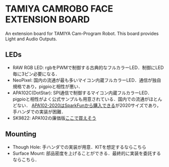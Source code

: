 # TAMIYA CAMROBO FACE EXTENSION BOARD

An extension board for TAMIYA Cam-Program Robot. 
This board provides Light and Audio Outputs.

## LEDs

- RAW RGB LED: rgbをPWMで制御する古典的なフルカラーLED．制御にLED毎に3ピン必要になる．
- NeoPixel: 国内の流通が最も多いマイコン内蔵フルカラーLED．通信が独自規格であり，pigpioと相性が悪い．
- APA102C(DotStar): SPI通信で制御するマイコン内蔵フルカラーLED．pigpioと相性がよく公式サンプルも用意されている．国内での流通がほとんどない．
[APA102-2020はSparkFunから購入できる](https://www.sparkfun.com/products/14608)が2020サイズであり，手ハンダでの実装が困難．
- SK9822: APA102の廉価版[ここで買えそう](https://ja.aliexpress.com/item/32814778563.html?spm=a2g0o.productlist.0.0.6f33f674jdewf5&algo_pvid=11c10ee4-841f-433c-8d72-16933447e2d9&algo_expid=11c10ee4-841f-433c-8d72-16933447e2d9-5&btsid=c6b56052-cd41-4dc9-95ac-8b8313c795ee&ws_ab_test=searchweb0_0,searchweb201602_3,searchweb201603_53)

## Mounting

- Though Hole: 手ハンダでの実装が用意．KITを想定するならこちら
- Surface Mount: 部品密度を上げることができる．最終的に実装を委託するならこちら．